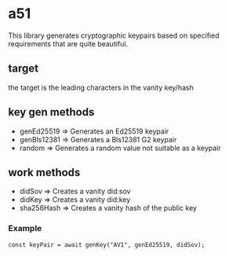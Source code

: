 # a51

This library generates cryptographic keypairs based on specified requirements that are quite beautiful.

## target

the target is the leading characters in the vanity key/hash

## key gen methods

- genEd25519 => Generates an Ed25519 keypair
- genBls12381 => Generates a Bls12381 G2 keypair
- random => Generates a random value not suitable as a keypair

## work methods

- didSov => Creates a vanity did:sov
- didKey => Creates a vanity did:key
- sha256Hash => Creates a vanity hash of the public key

### Example

```
const keyPair = await genKey("AV1", genEd25519, didSov);
```
